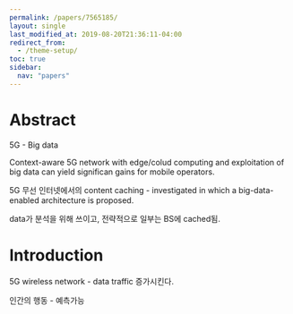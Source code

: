 ```yaml
---
permalink: /papers/7565185/
layout: single
last_modified_at: 2019-08-20T21:36:11-04:00
redirect_from:
  - /theme-setup/
toc: true
sidebar:
  nav: "papers"
---
```


# Abstract
5G - Big data

Context-aware 5G network with edge/colud computing and exploitation of big data can yield significan gains for mobile operators.

5G 무선 인터넷에서의 content caching - investigated in which a big-data-enabled architecture is proposed.

data가 분석을 위해 쓰이고, 전략적으로 일부는 BS에 cached됨.

# Introduction
5G wireless network - data traffic 증가시킨다.

인간의 행동 - 예측가능